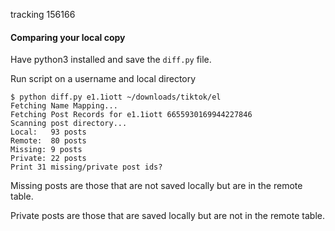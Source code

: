 tracking 156166

#### Comparing your local copy
Have python3 installed and save the `diff.py` file.

Run script on a username and local directory
```
$ python diff.py e1.1iott ~/downloads/tiktok/el
Fetching Name Mapping...
Fetching Post Records for e1.1iott 6655930169944227846
Scanning post directory...
Local:   93 posts
Remote:  80 posts
Missing: 9 posts
Private: 22 posts
Print 31 missing/private post ids?
```
Missing posts are those that are not saved locally but are in the remote table.

Private posts are those that are saved locally but are not in the remote table.
